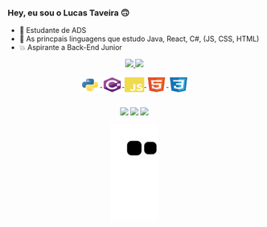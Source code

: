 ### Hey, eu sou o Lucas Taveira 🙃
- 🐝 Estudante de ADS
- 🌱 As princpais linguagens que estudo Java, React, C#, (JS, CSS, HTML)
- 💥 Aspirante a Back-End Junior

<div align="center">
  <a href="https://github.com/LucasTaveiraGon">
  <img height="180em" src="https://github-readme-stats.vercel.app/api?username=LucasTaveiraGon&show_icons=true&theme=chartreuse-dark&include_all_commits=true&count_private=true"/>
  <img height="180em" src="https://github-readme-stats.vercel.app/api/top-langs/?username=LucasTaveiraGon&layout=compact&langs_count=7&theme=chartreuse-dark"/>
    
   <!-- [![Lucas Taveira GitHub stats](https://github-readme-stats.vercel.app/api?username=LucasTaveiraGon)](https://github.com/anuraghazra/github-readme-stats)
   -->
    
<div style="display: inline_block"><br> 
 <img align="center" alt="lutagon-Python" height="30" width="40" src="https://raw.githubusercontent.com/devicons/devicon/master/icons/python/python-original.svg">
  <img align="center" alt="lutagon-Csharp" height="30" width="40" src="https://raw.githubusercontent.com/devicons/devicon/master/icons/csharp/csharp-original.svg">  
  <img align="center" alt="lutagon-Js" height="30" width="40" src="https://raw.githubusercontent.com/devicons/devicon/master/icons/javascript/javascript-plain.svg">
  <img align="center" alt="lutagon-HTML" height="30" width="40" src="https://raw.githubusercontent.com/devicons/devicon/master/icons/html5/html5-original.svg">
  <img align="center" alt="lutagon-CSS" height="30" width="40" src="https://raw.githubusercontent.com/devicons/devicon/master/icons/css3/css3-original.svg">
</div>
  
  ##
 
<div> 
  <a href="https://instagram.com/lucastaveiragon" target="_blank"><img src="https://img.shields.io/badge/-Instagram-%23E4405F?style=for-the-badge&logo=instagram&logoColor=white" target="_blank"></a>
  <a href = "mailto:lucastaveirag@gmail.com"><img src="https://img.shields.io/badge/-Gmail-%23333?style=for-the-badge&logo=gmail&logoColor=white" target="_blank"></a>
  <a href="https://www.linkedin.com/in/lutagon" target="_blank"><img src="https://img.shields.io/badge/-LinkedIn-%230077B5?style=for-the-badge&logo=linkedin&logoColor=white" target="_blank"></a> 
 
  ![Snake animation](https://github.com/LucasTaveiraGon/LucasTaveiraGon/blob/output/github-contribution-grid-snake.svg)
 
</div>

